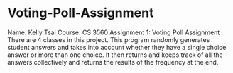 # Voting-Poll-Assignment
Name: Kelly Tsai
Course: CS 3560
Assignment 1: Voting Poll Assignment
There are 4 classes in this project. This program randomly generates student answers and takes into account whether they have a single choice answer or more than one choice. 
It then returns and keeps track of all the answers collectively and returns the results of the frequency at the end. 
